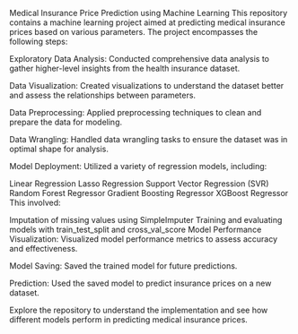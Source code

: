 Medical Insurance Price Prediction using Machine Learning
This repository contains a machine learning project aimed at predicting medical insurance prices based on various parameters. The project encompasses the following steps:

Exploratory Data Analysis: Conducted comprehensive data analysis to gather higher-level insights from the health insurance dataset.

Data Visualization: Created visualizations to understand the dataset better and assess the relationships between parameters.

Data Preprocessing: Applied preprocessing techniques to clean and prepare the data for modeling.

Data Wrangling: Handled data wrangling tasks to ensure the dataset was in optimal shape for analysis.

Model Deployment: Utilized a variety of regression models, including:

Linear Regression
Lasso Regression
Support Vector Regression (SVR)
Random Forest Regressor
Gradient Boosting Regressor
XGBoost Regressor
This involved:

Imputation of missing values using SimpleImputer
Training and evaluating models with train_test_split and cross_val_score
Model Performance Visualization: Visualized model performance metrics to assess accuracy and effectiveness.

Model Saving: Saved the trained model for future predictions.

Prediction: Used the saved model to predict insurance prices on a new dataset.

Explore the repository to understand the implementation and see how different models perform in predicting medical insurance prices.








